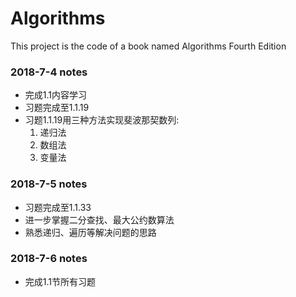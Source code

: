 <h1>Algorithms</h1>
<p>This project is the code of a book named Algorithms Fourth Edition</p>

<h3>2018-7-4 notes</h3>
<ul>
  <li>完成1.1内容学习</li>
  <li>习题完成至1.1.19</li>
  <li>习题1.1.19用三种方法实现斐波那契数列:
    <ol>
      <li>递归法</li>
      <li>数组法</li>
      <li>变量法</li>
    </ol>
  </li>
</ul>

<h3>2018-7-5 notes</h3>
<ul>
  <li>习题完成至1.1.33</li>
  <li>进一步掌握二分查找、最大公约数算法</li>
  <li>熟悉递归、遍历等解决问题的思路</li>
</ul>

<h3>2018-7-6 notes</h3>
<ul>
  <li>完成1.1节所有习题</li>
</ul>

